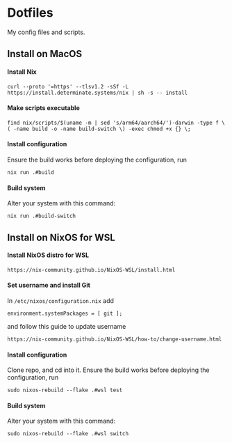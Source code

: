 # Dotfiles #
My config files and scripts.

## Install on MacOS ##

#### Install Nix
```
curl --proto '=https' --tlsv1.2 -sSf -L https://install.determinate.systems/nix | sh -s -- install
```

#### Make scripts executable
```
find nix/scripts/$(uname -m | sed 's/arm64/aarch64/')-darwin -type f \( -name build -o -name build-switch \) -exec chmod +x {} \;
```

#### Install configuration
Ensure the build works before deploying the configuration, run
```
nix run .#build
```

#### Build system
Alter your system with this command:
```
nix run .#build-switch
```

## Install on NixOS for WSL ##

#### Install NixOS distro for WSL
```
https://nix-community.github.io/NixOS-WSL/install.html
```

#### Set username and install Git
In `/etc/nixos/configuration.nix` add 
```
environment.systemPackages = [ git ];
```
and follow this guide to update username
```
https://nix-community.github.io/NixOS-WSL/how-to/change-username.html
```


#### Install configuration
Clone repo, and cd into it.
Ensure the build works before deploying the configuration, run
```
sudo nixos-rebuild --flake .#wsl test
```

#### Build system
Alter your system with this command:
```
sudo nixos-rebuild --flake .#wsl switch
```
